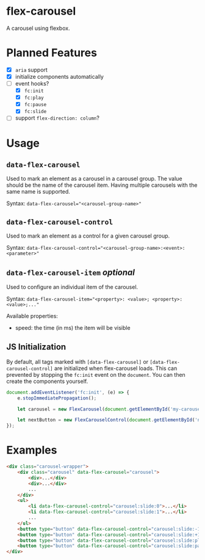 # flex-carousel
A carousel using flexbox.

# Planned Features
- [x] `aria` support
- [x] initialize components automatically
- [ ] event hooks?
    - [x] `fc:init`
    - [x] `fc:play`
    - [x] `fc:pause`
    - [x] `fc:slide`
- [ ] support `flex-direction: column`?

# Usage


## `data-flex-carousel` 

Used to mark an element as a carousel in a carousel group. The value should be the name of the carousel item. Having multiple carousels with the same name is supported.

Syntax: `data-flex-carousel="<carousel-group-name>"`


## `data-flex-carousel-control` 

Used to mark an element as a control for a given carousel group.

Syntax: `data-flex-carousel-control="<carousel-group-name>:<event>:<parameter>"`


## `data-flex-carousel-item` _optional_

Used to configure an individual item of the carousel.

Syntax: `data-flex-carousel-item="<property>: <value>; <property>: <value>;..."`

Available properties:
- speed: the time (in ms) the item will be visible


## JS Initialization

By default, all tags marked with `[data-flex-carousel]` or `[data-flex-carousel-control]` are initialized when flex-carousel loads. This can prevented by stopping the `fc:init` event on the `document`. You can then create the components yourself.

```javascript
document.addEventListener('fc:init', (e) => {
    e.stopImmediatePropagation();

    let carousel = new FlexCarousel(document.getElementById('my-carousel'));

    let nextButton = new FlexCarouselControl(document.getElementById('next-button'));
});
```


# Examples

```html
<div class="carousel-wrapper">
    <div class="carousel" data-flex-carousel="carousel">
        <div>...</div>
        <div>...</div>
        ...
    </div>
    <ul>
        <li data-flex-carousel-control="carousel:slide:0">...</li>
        <li data-flex-carousel-control="carousel:slide:1">...</li>
        ...
    </ul>
    <button type="button" data-flex-carousel-control="carousel:slide:-1">Prev</button>
    <button type="button" data-flex-carousel-control="carousel:slide:+1">Next</button>
    <button type="button" data-flex-carousel-control="carousel:slide:play">Play</button>
    <button type="button" data-flex-carousel-control="carousel:slide:pause">Pause</button>
</div>
```